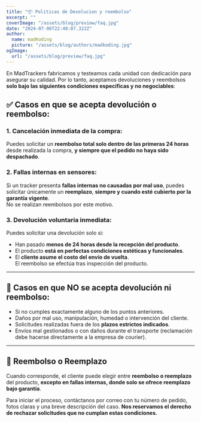 ```yaml
---
title: "📦 Politicas de Devolucion y reembolso"
excerpt: ""
coverImage: "/assets/blog/preview/faq.jpg"
date: "2024-07-06T22:40:07.322Z"
author:
  name: madKoding
  picture: "/assets/blog/authors/madkoding.jpg"
ogImage:
  url: "/assets/blog/preview/faq.jpg"
---
```

En MadTrackers fabricamos y testeamos cada unidad con dedicación para asegurar su calidad. Por lo tanto, aceptamos devoluciones y reembolsos **solo bajo las siguientes condiciones específicas y no negociables**:

## ✅ Casos en que se acepta devolución o reembolso:

### 1. Cancelación inmediata de la compra:
Puedes solicitar un **reembolso total solo dentro de las primeras 24 horas** desde realizada la compra, **y siempre que el pedido no haya sido despachado**.

### 2. Fallas internas en sensores:
Si un tracker presenta **fallas internas no causadas por mal uso**, puedes solicitar únicamente un **reemplazo**, **siempre y cuando esté cubierto por la garantía vigente**.  
No se realizan reembolsos por este motivo.

### 3. Devolución voluntaria inmediata:
Puedes solicitar una devolución solo si:
- Han pasado **menos de 24 horas desde la recepción del producto**.  
- El producto **está en perfectas condiciones estéticas y funcionales**.  
- El **cliente asume el costo del envío de vuelta**.  
El reembolso se efectúa tras inspección del producto.

---

## 🚫 Casos en que **NO** se acepta devolución ni reembolso:
- Si no cumples exactamente alguno de los puntos anteriores.
- Daños por mal uso, manipulación, humedad o intervención del cliente.
- Solicitudes realizadas fuera de los **plazos estrictos indicados**.
- Envíos mal gestionados o con daños durante el transporte (reclamación debe hacerse directamente a la empresa de courier).

---

## 🔁 Reembolso o Reemplazo
Cuando corresponde, el cliente puede elegir entre **reembolso o reemplazo** del producto, **excepto en fallas internas, donde solo se ofrece reemplazo bajo garantía**.

Para iniciar el proceso, contáctanos por correo con tu número de pedido, fotos claras y una breve descripción del caso. **Nos reservamos el derecho de rechazar solicitudes que no cumplan estas condiciones.**
